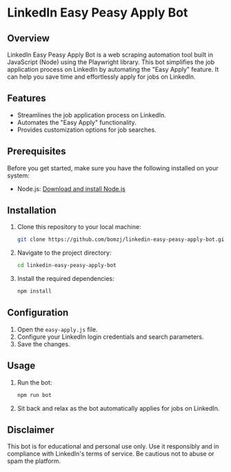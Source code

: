 # LinkedIn Easy Peasy Apply Bot

## Overview
LinkedIn Easy Peasy Apply Bot is a web scraping automation tool built in JavaScript (Node) using the Playwright library. This bot simplifies the job application process on LinkedIn by automating the "Easy Apply" feature. It can help you save time and effortlessly apply for jobs on LinkedIn.

## Features
- Streamlines the job application process on LinkedIn.
- Automates the "Easy Apply" functionality.
- Provides customization options for job searches.

## Prerequisites
Before you get started, make sure you have the following installed on your system:
- Node.js: [Download and install Node.js](https://nodejs.org/)

## Installation
1. Clone this repository to your local machine:
   ```bash
   git clone https://github.com/bomzj/linkedin-easy-peasy-apply-bot.git
   ```

2. Navigate to the project directory:
   ```bash
   cd linkedin-easy-peasy-apply-bot
   ```

3. Install the required dependencies:
   ```bash
   npm install
   ```

## Configuration
1. Open the `easy-apply.js` file.
2. Configure your LinkedIn login credentials and search parameters.
3. Save the changes.

## Usage
1. Run the bot:
   ```bash
   npm run bot
   ```
2. Sit back and relax as the bot automatically applies for jobs on LinkedIn.

## Disclaimer
This bot is for educational and personal use only. Use it responsibly and in compliance with LinkedIn's terms of service. Be cautious not to abuse or spam the platform.